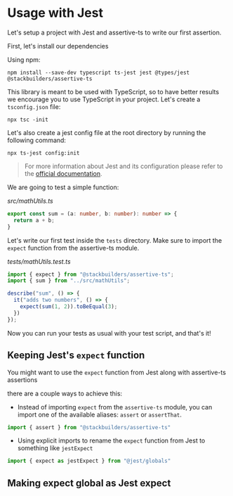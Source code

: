# Usage with Jest

Let's setup a project with Jest and assertive-ts to write our first assertion.

First, let's install our dependencies

Using npm:
```
npm install --save-dev typescript ts-jest jest @types/jest @stackbuilders/assertive-ts
```

This library is meant to be used with TypeScript, so to have better results we encourage you to use TypeScript in your project. Let's create a `tsconfig.json` file:
```
npx tsc -init
```

Let's also create a jest config file at the root directory by running the following command:
```
npx ts-jest config:init
```

> For more information about Jest and its configuration please refer to the [official documentation](https://jestjs.io/docs/getting-started).

We are going to test a simple function:

*src/mathUtils.ts*
```typescript
export const sum = (a: number, b: number): number => {
  return a + b;
}
```

Let's write our first test inside the `tests` directory. Make sure to import the `expect` function from the assertive-ts module.

*tests/mathUtils.test.ts*
```typescript
import { expect } from "@stackbuilders/assertive-ts";
import { sum } from "../src/mathUtils";

describe("sum", () => {
  it("adds two numbers", () => {
    expect(sum(1, 2)).toBeEqual(3);
  })
});
```

Now you can run your tests as usual with your test script, and that's it!

## Keeping Jest's `expect` function

You might want to use the `expect` function from Jest along with assertive-ts assertions

there are a couple ways to achieve this:

- Instead of importing `expect` from the `assertive-ts` module, you can import one of the available aliases: `assert` or `assertThat`.

```typescript
import { assert } from "@stackbuilders/assertive-ts"
```

- Using explicit imports to rename the `expect` function from Jest to something like `jestExpect`

```typescript
import { expect as jestExpect } from "@jest/globals"
```

## Making expect global as Jest expect
